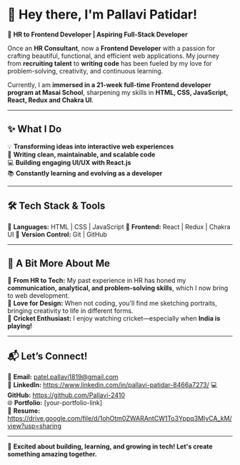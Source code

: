# 👋 Hey there, I'm Pallavi Patidar!  

🚀 **HR to Frontend Developer | Aspiring Full-Stack Developer**  

Once an **HR Consultant**, now a **Frontend Developer** with a passion for crafting beautiful, functional, and efficient web applications. My journey from **recruiting talent** to **writing code** has been fueled by my love for problem-solving, creativity, and continuous learning.  

Currently, I am **immersed in a 21-week full-time Frontend developer program at Masai School**, sharpening my skills in **HTML, CSS, JavaScript, React, Redux and Chakra UI**.  

---

## ✨ **What I Do**  
💡 **Transforming ideas into interactive web experiences**  
📌 **Writing clean, maintainable, and scalable code**  
💻 **Building engaging UI/UX with React.js**  
📚 **Constantly learning and evolving as a developer**  

---

## 🛠 **Tech Stack & Tools**  
🔹 **Languages:** HTML | CSS | JavaScript
🔹 **Frontend:** React | Redux | Chakra UI
🔹 **Version Control:** Git | GitHub  

---

## 🌟 **A Bit More About Me**  
🎯 **From HR to Tech:** My past experience in HR has honed my **communication, analytical, and problem-solving skills**, which I now bring to web development.  
🎨 **Love for Design:** When not coding, you'll find me sketching portraits, bringing creativity to life in different forms.  
🏏 **Cricket Enthusiast:** I enjoy watching cricket—especially when **India is playing!**  

---

## 📬 **Let’s Connect!**  
📩 **Email:** patel.pallavi1819@gmail.com  
🔗 **LinkedIn:** https://www.linkedin.com/in/pallavi-patidar-8466a7273/
💻 **GitHub:** https://github.com/Pallavi-2410  
🌐 **Portfolio:** [your-portfolio-link]  
📄 **Resume:** https://drive.google.com/file/d/1ohOtm0ZWARAntCW1To3Yppq3MIyCA_kM/view?usp=sharing

---

🚀 **Excited about building, learning, and growing in tech! Let's create something amazing together.**  
